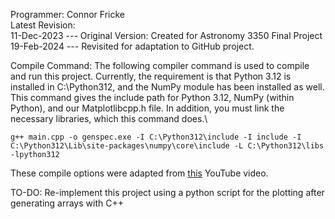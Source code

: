 Programmer: Connor Fricke\
Latest Revision:\
  11-Dec-2023 --- Original Version: Created for Astronomy 3350 Final Project\
  19-Feb-2024 --- Revisited for adaptation to GitHub project.



Compile Command:
The following compiler command is used to compile and run this project. Currently, the requirement
is that Python 3.12 is installed in C:\Python312, and the NumPy module has been installed as well.
This command gives the include path for Python 3.12, NumPy (within Python), and our Matplotlibcpp.h file.
In addition, you must link the necessary libraries, which this command does.\

  ```g++ main.cpp -o genspec.exe -I C:\Python312\include -I include -I C:\Python312\Lib\site-packages\numpy\core\include -L C:\Python312\libs -lpython312```

These compile options were adapted from [this](https://www.youtube.com/watch?v=Xp3ntYGs8No) YouTube video.

TO-DO:
Re-implement this project using a python script for the plotting after generating arrays with C++
